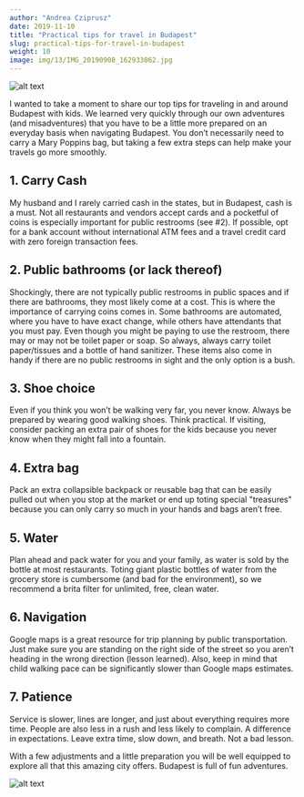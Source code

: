 ```yaml
---
author: "Andrea Cziprusz"
date: 2019-11-10
title: "Practical tips for travel in Budapest"
slug: practical-tips-for-travel-in-budapest
weight: 10
image: img/13/IMG_20190908_162933062.jpg
---
```


![alt text](/img/13/IMG_20190908_162933062.jpg "fish pond")

I wanted to take a moment to share our top tips for traveling in and around Budapest with kids. We learned very quickly through our own adventures (and misadventures) that you have to be a little more prepared on an everyday basis when navigating Budapest.  You don’t necessarily need to carry a Mary Poppins bag, but taking a few extra steps can help make your travels go more smoothly. 

## 1. Carry Cash
My husband and I rarely carried cash in the states, but in Budapest, cash is a must. Not all restaurants and vendors accept cards and a pocketful of coins is especially important for public restrooms (see #2).  If possible, opt for a bank account without international ATM fees and a travel credit card with zero foreign transaction fees. 

## 2. Public bathrooms (or lack thereof)
Shockingly, there are not typically public restrooms in public spaces and if there are bathrooms, they most likely come at a cost. This is where the importance of carrying coins comes in. Some bathrooms are automated, where you have to have exact change, while others have attendants that you must pay. Even though you might be paying to use the restroom, there may or may not be toilet paper or soap. So always, always carry toilet paper/tissues and a bottle of hand sanitizer. These items also come in handy if there are no public restrooms in sight and the only option is a bush. 

## 3. Shoe choice
Even if you think you won’t be walking very far, you never know.  Always be prepared by wearing good walking shoes. Think practical. If visiting, consider packing an extra pair of shoes for the kids because you never know when they might fall into a fountain. 

## 4. Extra bag
Pack an extra collapsible backpack or reusable bag that can be easily pulled out when you stop at the market or end up toting special "treasures" because you can only carry so much in your hands and bags aren’t free.

## 5. Water
Plan ahead and pack water for you and your family, as water is sold by the bottle at most restaurants.  Toting giant plastic bottles of water from the grocery store is cumbersome (and bad for the environment), so we recommend a brita filter for unlimited, free, clean water.

## 6. Navigation
Google maps is a great resource for trip planning by public transportation.  Just make sure you are standing on the right side of the street so you aren’t heading in the wrong direction (lesson learned). Also, keep in mind that child walking pace can be significantly slower than Google maps estimates. 

## 7. Patience
Service is slower, lines are longer, and just about everything requires more time. People are also less in a rush and less likely to complain. A difference in expectations. Leave extra time, slow down, and breath. Not a bad lesson. 

With a few adjustments and a little preparation you will be well equipped to explore all that this amazing city offers.  Budapest is full of fun adventures.

![alt text](/img/13/IMG_20190912_164338993.jpg#center "street art")